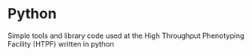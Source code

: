 # Python
Simple tools and library code used at the High Throughput Phenotyping Facility (HTPF) written in python
